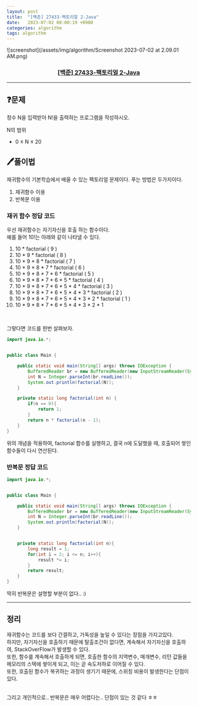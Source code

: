 ```yaml
---
layout: post
title:  "[백준] 27433-팩토리얼 2-Java"
date:   2023-07-02 00:00:19 +0900
categories: algorithm
tags: algorithm
---
```


![screenshot](/assets/img/algorithm/Screenshot 2023-07-02 at 2.09.01 AM.png)
### <center><a href="https://www.acmicpc.net/problem/27433">[백준] 27433-팩토리얼 2-Java</a></center>
---

## ❓문제

정수 N을 입력받아 N!을 출력하는 프로그램을 작성하시오.

N의 범위
* 0 ≤ N ≤ 20


## 🖊️풀이법

재귀함수의 기본학습에서 배울 수 있는 팩토리얼 문제이다.
푸는 방법은 두가지이다.
1. 재귀함수 이용
2. 반복문 이용

### 재귀 함수 정답 코드

우선 재귀함수는 자기자신을 호출 하는 함수이다.<br>
예를 들어 10!는 아래와 같이 나타낼 수 있다.<br>
1. 10 * factorial ( 9 )
2. 10 * 9 * factorial ( 8 )
3. 10 * 9 * 8 * factorial ( 7 )
4. 10 * 9 * 8 * 7 * factorial ( 6 )
5. 10 * 9 * 8 * 7 * 6 * factorial ( 5 )
6. 10 * 9 * 8 * 7 * 6 * 5 * factorial ( 4 )
7. 10 * 9 * 8 * 7 * 6 * 5 * 4 * factorial ( 3 )
8. 10 * 9 * 8 * 7 * 6 * 5 * 4 * 3 * factorial ( 2 )
9. 10 * 9 * 8 * 7 * 6 * 5 * 4 * 3 * 2 * factorial ( 1 )
10. 10 * 9 * 8 * 7 * 6 * 5 * 4 * 3 * 2 * 1

<br>

그렇다면 코드를 한번 살펴보자.

```java
import java.io.*;


public class Main {

    public static void main(String[] args) throws IOException {
        BufferedReader br = new BufferedReader(new InputStreamReader(System.in));
        int N = Integer.parseInt(br.readLine());
        System.out.println(factorial(N));
    }

    private static long factorial(int n) {
        if(n == 0){
            return 1;
        }
        return n * factorial(n - 1);
    }
}
```

위의 개념을 적용하여, factorial 함수를 실행하고, 결국 n에 도달했을 때, 호출되어 쌓인 함수들이 다시 연산된다.

### 반복문 정답 코드 

```java
import java.io.*;


public class Main {

    public static void main(String[] args) throws IOException {
        BufferedReader br = new BufferedReader(new InputStreamReader(System.in));
        int N = Integer.parseInt(br.readLine());
        System.out.println(factorial(N));
    }


    private static long factorial(int n){
        long result = 1;
        for(int i = 2; i <= n; i++){
            result *= i;
        }
        return result;
    }
}
```

딱히 반복문은 설명할 부분이 없다.. :) 

---


## 정리

재귀함수는 코드를 보다 간결하고, 가독성을 높일 수 있다는 장점을 가지고있다.<br>
하지만, 자기자신을 호출하기 때문에 탈출조건이 없다면, 계속해서 자기자신을 호출하여, StackOverFlow가 발생할 수 있다.<br>
또한, 함수를 계속해서 호출하게 되면, 호출한 함수의 지역변수, 매개변수, 리턴 값들을 메모리의 스택에 쌓이게 되고, 이는 곧 속도저하로 이어질 수 있다.<br>
또한, 호출된 함수가 복귀하는 과정이 생기기 때문에, 스위칭 비용이 발생한다는 단점이 있다.

<br>
그리고 개인적으로.. 반복문은 매우 어렵다는.. 단점이 있는 것 같다 ㅎㅎ



















